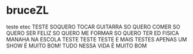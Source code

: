 # bruceZL
teste etec
TESTE
SOQUERO TOCAR GUITARRA
SO QUERO COMER
SO QUERO SER FELIZ
SO QUERO ME FORMAR
SO QUERO TER ED FISICA MANAHA NA ESCOLA
TESTE
TESTE
TESTE
E MAIS TESTES
APENAS UM SHOW É MUITO BOM!
TUDO NESSA VIDA É MUITO BOM
